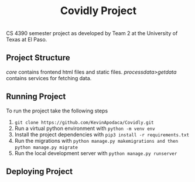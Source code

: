 <h1 align="center"> Covidly Project </h1> <br>
CS 4390 semester project as developed by Team 2 at the University of Texas at El Paso.

## Project Structure
*core* contains frontend html files and static files.
*processdata>getdata* contains services for fetching data.
## Running Project
To run the project take the following steps
1. `git clone https://github.com/KevinApodaca/Covidly.git`
2. Run a virtual python environment with `python -m venv env`
3. Install the project dependencies with `pip3 install -r requirements.txt`
4. Run the migrations with `python manage.py makemigrations and then` `python manage.py migrate`
5. Run the local development server with `python manage.py runserver` 

## Deploying Project
